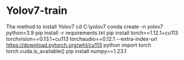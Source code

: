 # Yolov7-train
The method to install Yolov7 
cd C:\yolov7
conda create -n yolov7 python=3.9
pip install -r requirements.txt
pip install torch==1.12.1+cu113 torchvision==0.13.1+cu113 torchaudio==0.12.1 --extra-index-url https://download.pytorch.org/whl/cu113
python
import torch
torch.cuda.is_available()
pip install numpy==1.23.1
